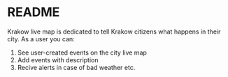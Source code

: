 # README
Krakow live map is dedicated to tell Krakow citizens what happens in their city. As a user you can:
1. See user-created events on the city live map
2. Add events with description
3. Recive alerts in case of bad weather etc.

